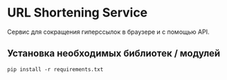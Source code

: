 # URL Shortening Service

Сервис для сокращения гиперссылок в браузере и с помощью API.

## Установка необходимых библиотек / модулей

```
pip install -r requirements.txt
```